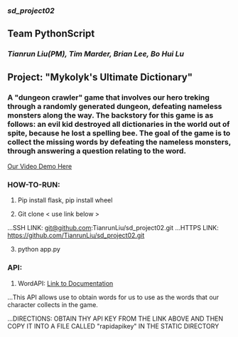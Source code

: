 ### *sd_project02*

## Team PythonScript
### *Tianrun Liu(PM), Tim Marder, Brian Lee, Bo Hui Lu*

## Project: "Mykolyk's Ultimate Dictionary"

### A "dungeon crawler" game that involves our hero treking through a randomly generated dungeon, defeating nameless monsters along the way. The backstory for this game is as follows: an evil kid destroyed all dictionaries in the world out of spite, because he lost a spelling bee. The goal of the game is to collect the missing words by defeating the nameless monsters, through answering a question relating to the word.


[Our Video Demo Here](<>)

### HOW-TO-RUN:

1. Pip install flask, pip install wheel

2. Git clone < use link below >

...SSH LINK: git@github.com:TianrunLiu/sd_project02.git
...HTTPS LINK: https://github.com/TianrunLiu/sd_project02.git

3. python app.py


### API:

1. WordAPI: [Link to Documentation](https://rapidapi.com/wordsapi/api/wordsapi)

...This API allows use to obtain words for us to use as the words that our character collects in the game.

...DIRECTIONS: OBTAIN THY API KEY FROM THE LINK ABOVE AND THEN COPY IT INTO A FILE CALLED "rapidapikey" IN THE STATIC DIRECTORY




